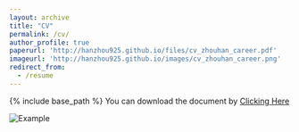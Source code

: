 ```yaml
---
layout: archive
title: "CV"
permalink: /cv/
author_profile: true
paperurl: 'http://hanzhou925.github.io/files/cv_zhouhan_career.pdf'
imageurl: 'http://hanzhou925.github.io/images/cv_zhouhan_career.png'
redirect_from:
  - /resume
---
```


{% include base_path %}
You can download the document by [Clicking Here](https://hanzhou925.github.io/files/cv_zhouhan_career.pdf)

![Example](http://hanzhou925.github.io/images/cv_zhouhan.png)
